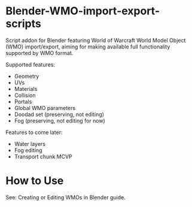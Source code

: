 # Blender-WMO-import-export-scripts
Script addon for Blender featuring World of Warcraft World Model Object (WMO) import/export, aiming for making available full functionality supported by WMO format. 

Supported features:

* Geometry
* UVs
* Materials
* Collision
* Portals
* Global WMO parameters
* Doodad set (preserving, not editing)
* Fog (preserving, not editing for now)

Features to come later:

* Water layers
* Fog editing
* Transport chunk MCVP

# How to Use
See: Creating or Editing WMOs in Blender guide.
